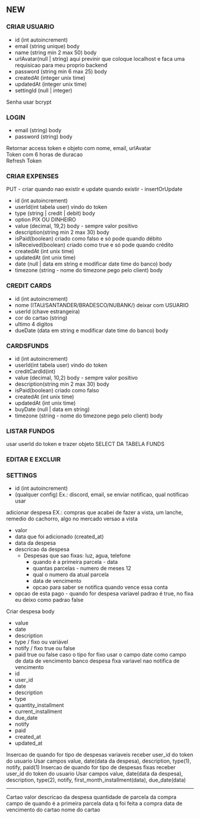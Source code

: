 ## NEW

### CRIAR USUARIO

- id (int autoincrement)
- email (string unique) body
- name (string min 2 max 50) body
- urlAvatar(null | string) aqui previnir que coloque localhost e faca uma requisicao para meu proprio backend
- password (string min 6 max 25) body
- createdAt (integer unix time)
- updatedAt (integer unix time)
- settingId (null | integer)

Senha usar bcrypt

### LOGIN

- email (string) body
- password (string) body

Retornar access token e objeto com nome, email, urlAvatar\
 Token com 6 horas de duracao\
 Refresh Token

### CRIAR EXPENSES

PUT - criar quando nao existir e update quando existir - insertOrUpdate

- id (int autoincrement)
- userId(int tabela user) vindo do token
- type (string | credit | debit) body
- option PIX OU DINHEIRO
- value (decimal, 19,2) body - sempre valor positivo
- description(string min 2 max 30) body
- isPaid(boolean) criado como falso e só pode quando débito
- isReceived(boolean) criado como true e só pode quando crédito
- createdAt (int unix time)
- updatedAt (int unix time)
- date (null | data em string e modificar date time do banco) body
- timezone (string - nome do timezone pego pelo client) body

### CREDIT CARDS

- id (int autoincrement)
- nome (ITAU/SANTANDER/BRADESCO/NUBANK/) deixar com USUARIO
- userId (chave estrangeira)
- cor do cartao (string)
- ultimo 4 digitos
- dueDate (data em string e modificar date time do banco) body

### CARDSFUNDS

- id (int autoincrement)
- userId(int tabela user) vindo do token
- creditCardId(int)
- value (decimal, 10,2) body - sempre valor positivo
- description(string min 2 max 30) body
- isPaid(boolean) criado como falso
- createdAt (int unix time)
- updatedAt (int unix time)
- buyDate (null | data em string)
- timezone (string - nome do timezone pego pelo client) body

### LISTAR FUNDOS

usar userId do token e trazer objeto
SELECT DA TABELA FUNDS

### EDITAR E EXCLUIR

### SETTINGS

- id (int autoincrement)
- (qualquer config) Ex.: discord, email, se enviar notificao, qual notificao usar

adicionar despesa
EX.: compras que acabei de fazer a vista, um lanche, remedio do cachorro, algo no mercado versao a vista

- valor
- data que foi adicionado (created_at)
- data da despesa
- descricao da despesa
  - Despesas que sao fixas: luz, agua, telefone
    - quando é a primeira parcela - data
    - quantas parcelas - numero de meses 12
    - qual o numero da atual parcela
    - data de vencimento
    - opcao para saber se notifica quando vence essa conta
- opcao de esta pago - quando for despesa variavel padrao é true, no fixa eu deixo como padrao false

Criar despesa
body

- value
- date
- description
- type / fixo ou variável
- notify / fixo true ou false
- paid true ou false
  caso o tipo for fixo usar o campo date como campo de data de vencimento
  banco
  despesa fixa variavel nao notifica de vencimento
- id
- user_id
- date
- description
- type
- quantity_installment
- current_installment
- due_date
- notify
- paid
- created_at
- updated_at

Insercao de quando for tipo de despesas variaveis
receber user_id do token do usuario
Usar campos value, date(data da despesa), description, type(1), notify, paid(1)
Insercao de quando for tipo de despesas fixas
receber user_id do token do usuario
Usar campos value, date(data da despesa), description, type(2), notify, first_month_installment(data), due_date(data)

---

Cartao
valor
descricao da despesa
quantidade de parcela da compra
campo de quando é a primeira parcela
data q foi feita a compra
data de vencimento do cartao
nome do cartao
